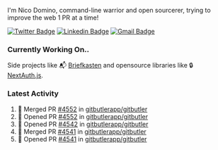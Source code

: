 
I'm Nico Domino, command-line warrior and open sourcerer, trying to improve the web 1 PR at a time!

[![Twitter Badge](https://img.shields.io/badge/-@ndom91-1ca0f1?style=flat-square&labelColor=1ca0f1&logo=twitter&logoColor=white&link=https://twitter.com/ndom91)](https://twitter.com/ndom91) [![Linkedin Badge](https://img.shields.io/badge/-ndom91-blue?style=flat-square&logo=Linkedin&logoColor=white&link=https://www.linkedin.com/in/ndom91/)](https://www.linkedin.com/in/ndom91/) [![Gmail Badge](https://img.shields.io/badge/-yo@ndo.dev-c14438?style=flat-square&logo=mail.ru&logoColor=white&link=mailto:yo@ndo.dev)](mailto:yo@ndo.dev)

### Currently Working On..

Side projects like 📬 [Briefkasten](https://briefkastenhq.com) and opensource libraries like 🔒 [NextAuth.js](https://github.com/nextauthjs/next-auth).

<!--START_SECTION_PROFILE_VIEWS:readme-info-->
<!--END_SECTION_PROFILE_VIEWS:readme-info-->

<!--START_SECTION_DAILY_COMMIT:readme-info-->
<!--END_SECTION_DAILY_COMMIT:readme-info-->

<!--START_SECTION_WEEKLY_COMMIT:readme-info-->
<!--END_SECTION_WEEKLY_COMMIT:readme-info-->

### Latest Activity

<!--START_SECTION:activity-->
1. 🎉 Merged PR [#4552](https://github.com/gitbutlerapp/gitbutler/pull/4552) in [gitbutlerapp/gitbutler](https://github.com/gitbutlerapp/gitbutler)
2. 💪 Opened PR [#4552](https://github.com/gitbutlerapp/gitbutler/pull/4552) in [gitbutlerapp/gitbutler](https://github.com/gitbutlerapp/gitbutler)
3. 💪 Opened PR [#4542](https://github.com/gitbutlerapp/gitbutler/pull/4542) in [gitbutlerapp/gitbutler](https://github.com/gitbutlerapp/gitbutler)
4. 🎉 Merged PR [#4541](https://github.com/gitbutlerapp/gitbutler/pull/4541) in [gitbutlerapp/gitbutler](https://github.com/gitbutlerapp/gitbutler)
5. 💪 Opened PR [#4541](https://github.com/gitbutlerapp/gitbutler/pull/4541) in [gitbutlerapp/gitbutler](https://github.com/gitbutlerapp/gitbutler)
<!--END_SECTION:activity-->

